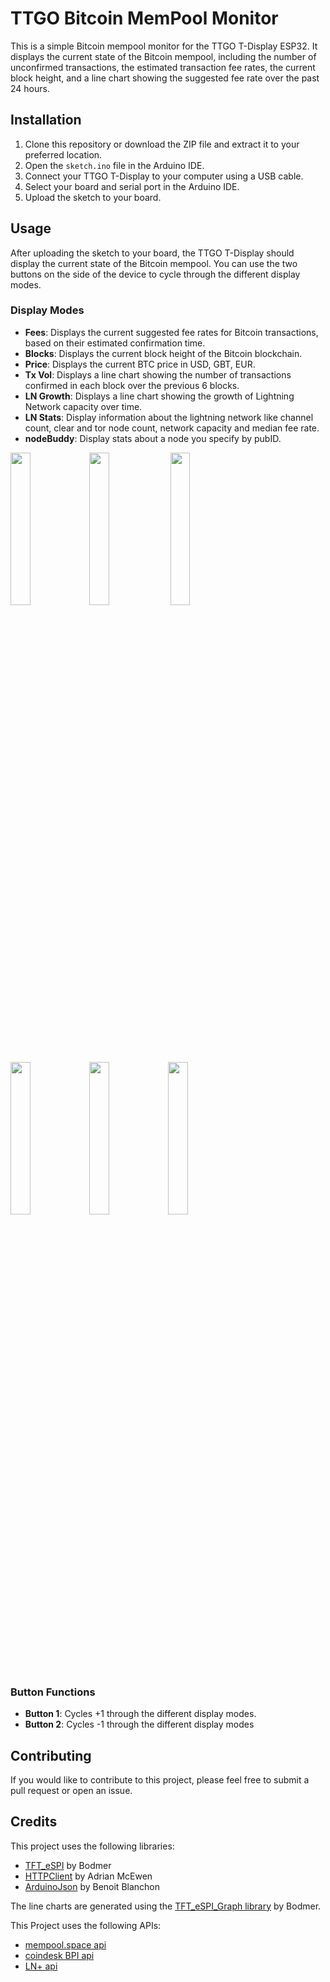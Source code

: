 # TTGO Bitcoin MemPool Monitor

This is a simple Bitcoin mempool monitor for the TTGO T-Display ESP32. It displays the current state of the Bitcoin mempool, including the number of unconfirmed transactions, the estimated transaction fee rates, the current block height, and a line chart showing the suggested fee rate over the past 24 hours.

## Installation

1. Clone this repository or download the ZIP file and extract it to your preferred location.
2. Open the `sketch.ino` file in the Arduino IDE.
3. Connect your TTGO T-Display to your computer using a USB cable.
4. Select your board and serial port in the Arduino IDE.
5. Upload the sketch to your board.

## Usage

After uploading the sketch to your board, the TTGO T-Display should display the current state of the Bitcoin mempool. You can use the two buttons on the side of the device to cycle through the different display modes.

### Display Modes


- **Fees**: Displays the current suggested fee rates for Bitcoin transactions, based on their estimated confirmation time.
- **Blocks**: Displays the current block height of the Bitcoin blockchain.
- **Price**: Displays the current BTC price in USD, GBT, EUR.
- **Tx Vol**: Displays a line chart showing the number of transactions confirmed in each block over the previous 6 blocks.
- **LN Growth**: Displays a line chart showing the growth of Lightning Network capacity over time.
- **LN Stats**: Display information about the lightning network like channel count, clear and tor node count, network capacity and median fee rate.
- **nodeBuddy**: Display stats about a node you specify by pubID.

<img src="https://user-images.githubusercontent.com/25254103/234098762-939a3abd-ee2c-45bc-b346-d8538aa7ea24.jpg" width=25% height=25%><img src="https://user-images.githubusercontent.com/25254103/234098775-7d7bc25f-78d6-4f7d-81ca-39d5911b9a07.jpg" width=25% height=25%>
<img src="https://user-images.githubusercontent.com/25254103/234098793-3cf5e738-97c9-4997-aec3-f34b78ebda60.jpg" width=25% height=25%>
<img src="https://user-images.githubusercontent.com/25254103/234098800-11e4bc66-9b30-4706-9523-2dca9d1bfb2c.jpg" width=25% height=25%><img src="https://user-images.githubusercontent.com/25254103/234098784-277a1de8-28f6-4ee6-adde-aeb251647c7f.jpg" width=25% height=25%><img src="https://user-images.githubusercontent.com/25254103/234127272-442dccab-d948-4402-a0f2-26b575d2cbd4.jpg" width=25% height=25%>


### Button Functions

- **Button 1**: Cycles +1 through the different display modes.
- **Button 2**: Cycles -1 through the different display modes

## Contributing

If you would like to contribute to this project, please feel free to submit a pull request or open an issue.

## Credits

This project uses the following libraries:

- [TFT_eSPI](https://github.com/Bodmer/TFT_eSPI) by Bodmer
- [HTTPClient](https://github.com/amcewen/HttpClient) by Adrian McEwen
- [ArduinoJson](https://github.com/bblanchon/ArduinoJson) by Benoit Blanchon

The line charts are generated using the [TFT_eSPI_Graph library](https://github.com/Bodmer/TFT_eSPI_Graph) by Bodmer.

This Project uses the following APIs:
- [mempool.space api](https://mempool.space/api)
- [coindesk BPI api](https://api.coindesk.com/v1/bpi/currentprice.json)
- [LN+ api](https://lightningnetwork.plus/api_documentation)

